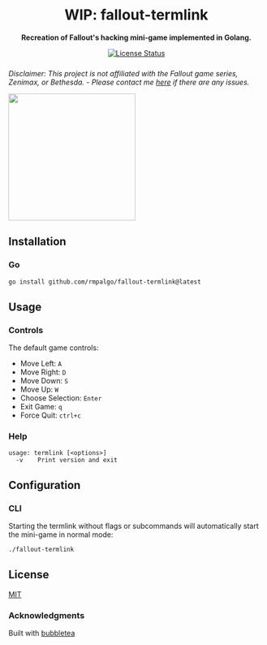 <h1 align="center">
  WIP: fallout-termlink
</h1>

<p align="center">
  <strong>
    Recreation of Fallout's hacking mini-game implemented in Golang.
  </strong>
</p>

<p align="center">
  <a href="https://github.com/rmpalgo/fallout-termlink/blob/main/LICENSE"><img src=https://img.shields.io/github/license/rmpalgo/fallout-termlink
 alt="License Status"></a>
</p>

### 
<em>Disclaimer: This project is not affiliated with the Fallout game series, Zenimax, or Bethesda. - Please contact me [here](mailto:ronnelpalencia@proton.com) if there are any issues.</em>

<img src="./docs/demo_wip.gif" width="250" height="250"/>

## Installation

### Go

```bash
go install github.com/rmpalgo/fallout-termlink@latest
```

## Usage

### Controls

The default game controls:

- Move Left: `A`
- Move Right: `D`
- Move Down: `S`
- Move Up: `W`
- Choose Selection: `Enter`
- Exit Game: `q`
- Force Quit: `ctrl+c`

### Help

```
usage: termlink [<options>]
  -v	Print version and exit
```

## Configuration

### CLI

Starting the termlink without flags or subcommands will automatically start the mini-game in normal mode:

```bash
./fallout-termlink
````
## License

[MIT](https://github.com/rmpalgo/fallout-termlink/blob/main/LICENSE)

### Acknowledgments
Built with [bubbletea](https://github.com/charmbracelet/bubbletea)
